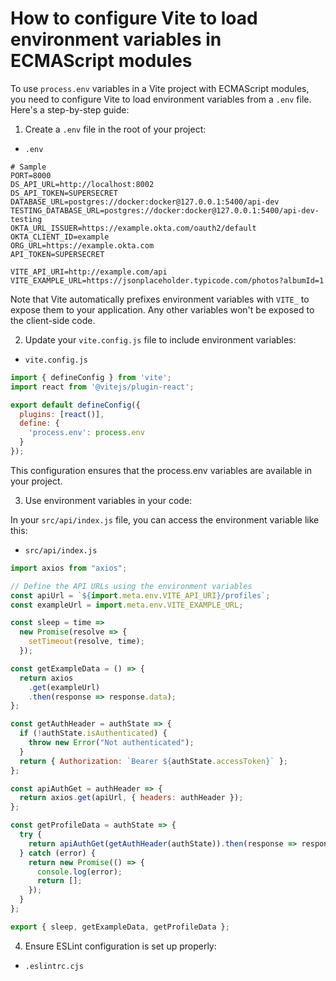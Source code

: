 # How to configure Vite to load environment variables in ECMAScript modules

To use `process.env` variables in a Vite project with ECMAScript modules, you need to configure Vite to load environment variables from a `.env` file. Here's a step-by-step guide:

1. Create a `.env` file in the root of your project:

-   `.env`
```env
# Sample
PORT=8000
DS_API_URL=http://localhost:8002
DS_API_TOKEN=SUPERSECRET
DATABASE_URL=postgres://docker:docker@127.0.0.1:5400/api-dev
TESTING_DATABASE_URL=postgres://docker:docker@127.0.0.1:5400/api-dev-testing
OKTA_URL_ISSUER=https://example.okta.com/oauth2/default
OKTA_CLIENT_ID=example
ORG_URL=https://example.okta.com
API_TOKEN=SUPERSECRET

VITE_API_URI=http://example.com/api
VITE_EXAMPLE_URL=https://jsonplaceholder.typicode.com/photos?albumId=1
```

Note that Vite automatically prefixes environment variables with `VITE_` to expose them to your application. Any other variables won't be exposed to the client-side code.

2. Update your `vite.config.js` file to include environment variables:

- `vite.config.js`
```js
import { defineConfig } from 'vite';
import react from '@vitejs/plugin-react';

export default defineConfig({
  plugins: [react()],
  define: {
    'process.env': process.env
  }
});
```

This configuration ensures that the process.env variables are available in your project.

3. Use environment variables in your code:

In your `src/api/index.js` file, you can access the environment variable like this:

- `src/api/index.js`

```js
import axios from "axios";

// Define the API URLs using the environment variables
const apiUrl = `${import.meta.env.VITE_API_URI}/profiles`;
const exampleUrl = import.meta.env.VITE_EXAMPLE_URL;

const sleep = time =>
  new Promise(resolve => {
    setTimeout(resolve, time);
  });

const getExampleData = () => {
  return axios
    .get(exampleUrl)
    .then(response => response.data);
};

const getAuthHeader = authState => {
  if (!authState.isAuthenticated) {
    throw new Error("Not authenticated");
  }
  return { Authorization: `Bearer ${authState.accessToken}` };
};

const apiAuthGet = authHeader => {
  return axios.get(apiUrl, { headers: authHeader });
};

const getProfileData = authState => {
  try {
    return apiAuthGet(getAuthHeader(authState)).then(response => response.data);
  } catch (error) {
    return new Promise(() => {
      console.log(error);
      return [];
    });
  }
};

export { sleep, getExampleData, getProfileData };
```

4. Ensure ESLint configuration is set up properly:

- `.eslintrc.cjs`

```js

```